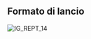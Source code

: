 ## Formato di lancio
![IG_REPT_14](https://doc.smeup.com/immagini/MBDOC_OGG-P_IGIND0/IG_REPT_14.png)